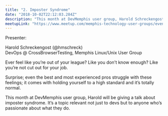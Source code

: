 ```yaml
---
title: "2. Imposter Syndrome"
date: "2018-10-02T22:12:03.284Z"
description: "This month at DevMemphis user group, Harold Schreckengost will be giving a talk about imposter syndrome, a topic relevant not just to devs but to anyone who’s passionate about what they do."
meetupLink: "https://www.meetup.com/memphis-technology-user-groups/events/hxxpfqyxnbdb/"
---
```


Presenter:  

Harold Schreckengost (@hmschreck)  
DevOps @ CrossBrowserTesting, Memphis   Linux/Unix User Group

Ever feel like you’re out of your league? Like you don’t know enough? Like you’re not cut out for your job.

Surprise; even the best and most experienced pros struggle with these feelings; it comes with holding yourself to a high standard and it’s totally normal.

This month at DevMemphis user group, Harold will be giving a talk about imposter syndrome. It’s a topic relevant not just to devs but to anyone who’s passionate about what they do.
